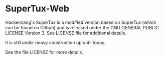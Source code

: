 # SuperTux-Web

Hackerslang's SuperTux is a modified version based on SuperTux (which can be found on Github) and is released under the GNU GENERAL PUBLIC LICENSE Version 3. See LICENSE file for additional details.

It is still under heavy construction up until today.

See the file LICENSE for more details.